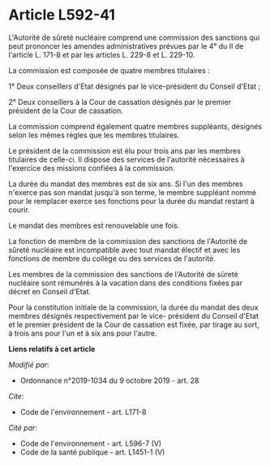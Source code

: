 # Article L592-41

L'Autorité de sûreté nucléaire comprend une commission des sanctions qui peut prononcer les amendes administratives prévues
par le 4° du II de l'article L. 171-8 et par les articles L. 229-8 et L. 229-10.

La commission est composée de quatre membres titulaires :

1° Deux conseillers d'Etat désignés par le vice-président du Conseil d'Etat ;

2° Deux conseillers à la Cour de cassation désignés par le premier président de la Cour de cassation.

La commission comprend également quatre membres suppléants, désignés selon les mêmes règles que les membres titulaires.

Le président de la commission est élu pour trois ans par les membres titulaires de celle-ci. Il dispose des services de
l'autorité nécessaires à l'exercice des missions confiées à la commission.

La durée du mandat des membres est de six ans. Si l'un des membres n'exerce pas son mandat jusqu'à son terme, le membre
suppléant nommé pour le remplacer exerce ses fonctions pour la durée du mandat restant à courir.

Le mandat des membres est renouvelable une fois.

La fonction de membre de la commission des sanctions de l'Autorité de sûreté nucléaire est incompatible avec tout mandat
électif et avec les fonctions de membre du collège ou des services de l'autorité.

Les membres de la commission des sanctions de l'Autorité de sûreté nucléaire sont rémunérés à la vacation dans des conditions
fixées par décret en Conseil d'Etat.

Pour la constitution initiale de la commission, la durée du mandat des deux membres désignés respectivement par le vice-
président du Conseil d'Etat et le premier président de la Cour de cassation est fixée, par tirage au sort, à trois ans pour
l'un et à six ans pour l'autre.

**Liens relatifs à cet article**

_Modifié par_:

  - Ordonnance n°2019-1034 du 9 octobre 2019 - art. 28

_Cite_:

  - Code de l'environnement - art. L171-8

_Cité par_:

  - Code de l'environnement - art. L596-7 (V)
  - Code de la santé publique - art. L1451-1 (V)
